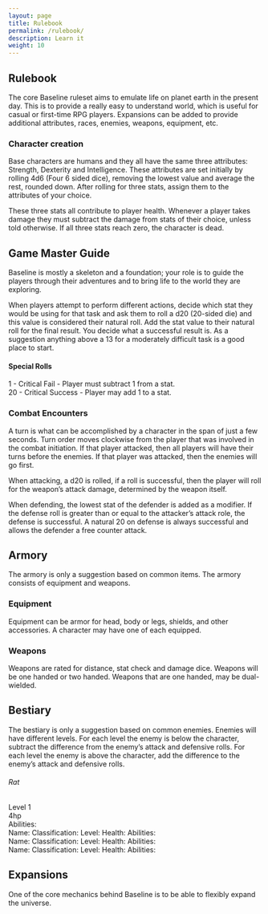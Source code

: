 ```yaml
---
layout: page
title: Rulebook
permalink: /rulebook/
description: Learn it
weight: 10
---
```


## Rulebook

The core Baseline ruleset aims to emulate life on planet earth in the present day. This is to provide a really easy to understand world, which is useful for casual or first-time RPG players. Expansions can be added to provide additional attributes, races, enemies, weapons, equipment, etc.


### Character creation

Base characters are humans and they all have the same three attributes: Strength, Dexterity and Intelligence. These attributes are set initially by rolling 4d6 (Four 6 sided dice), removing the lowest value and average the rest, rounded down. After rolling for three stats, assign them to the attributes of your choice.

These three stats all contribute to player health. Whenever a player takes damage they must subtract the damage from stats of their choice, unless told otherwise. If all three stats reach zero, the character is dead.



## Game Master Guide

Baseline is mostly a skeleton and a foundation; your role is to guide the players through their adventures and to bring life to the world they are exploring.

When players attempt to perform different actions, decide which stat they would be using for that task and ask them to roll a d20 (20-sided die) and this value is considered their natural roll. Add the stat value to their natural roll for the final result. You decide what a successful result is. As a suggestion anything above a 13 for a moderately difficult task is a good place to start.

#### Special Rolls
1 - Critical Fail - Player must subtract 1 from a stat.  
20 - Critical Success - Player may add 1 to a stat.


### Combat Encounters

A turn is what can be accomplished by a character in the span of just a few seconds. Turn order moves clockwise from the player that was involved in the combat initiation. If that player attacked, then all players will have their turns before the enemies. If that player was attacked, then the enemies will go first.

When attacking, a d20 is rolled, if a roll is successful, then the player will roll for the weapon’s attack damage, determined by the weapon itself.

When defending, the lowest stat of the defender is added as a modifier. If the defense roll is greater than or equal to the attacker’s attack role, the defense is successful. A natural 20 on defense is always successful and allows the defender a free counter attack.



## Armory

The armory is only a suggestion based on common items. The armory consists of equipment and weapons.


### Equipment

Equipment can be armor for head, body or legs, shields, and other accessories. A character may have one of each equipped.


### Weapons

Weapons are rated for distance, stat check and damage dice. Weapons will be one handed or two handed. Weapons that are one handed, may be dual-wielded.



## Bestiary
The bestiary is only a suggestion based on common enemies. Enemies will have different levels. For each level the enemy is below the character, subtract the difference from the enemy’s attack and defensive rolls. For each level the enemy is above the character, add the difference to the enemy’s attack and defensive rolls.

<div class="grid grid--medium">
  <div>
    <div class="post-it">
      <h6>Rat</h6>
      Level 1<br/>
      4hp<br/>
      Abilities:
    </div>
  </div>
  <div>
    <div class="post-it">
      Name:  
      Classification:  
      Level:  
      Health:  
      Abilities:  
    </div>
  </div>
</div>

<div class="grid grid--medium">
  <div>
    <div class="post-it">
      Name:  
      Classification:  
      Level:  
      Health:  
      Abilities:  
    </div>
  </div>
  <div>
    <div class="post-it">
      Name:  
      Classification:  
      Level:  
      Health:  
      Abilities:  
    </div>
  </div>
</div>



## Expansions

One of the core mechanics behind Baseline is to be able to flexibly expand the universe.
